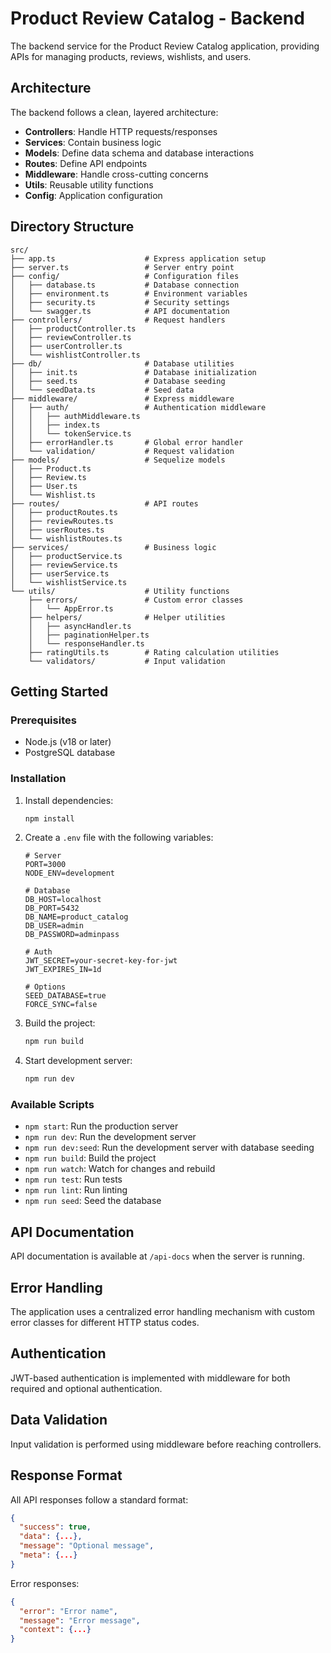 # Product Review Catalog - Backend

The backend service for the Product Review Catalog application, providing APIs for managing products, reviews, wishlists, and users.

## Architecture

The backend follows a clean, layered architecture:

- **Controllers**: Handle HTTP requests/responses
- **Services**: Contain business logic
- **Models**: Define data schema and database interactions
- **Routes**: Define API endpoints
- **Middleware**: Handle cross-cutting concerns
- **Utils**: Reusable utility functions
- **Config**: Application configuration

## Directory Structure

```
src/
├── app.ts                    # Express application setup
├── server.ts                 # Server entry point
├── config/                   # Configuration files
│   ├── database.ts           # Database connection
│   ├── environment.ts        # Environment variables
│   ├── security.ts           # Security settings
│   └── swagger.ts            # API documentation
├── controllers/              # Request handlers
│   ├── productController.ts
│   ├── reviewController.ts
│   ├── userController.ts
│   └── wishlistController.ts
├── db/                       # Database utilities
│   ├── init.ts               # Database initialization
│   ├── seed.ts               # Database seeding
│   └── seedData.ts           # Seed data
├── middleware/               # Express middleware
│   ├── auth/                 # Authentication middleware
│   │   ├── authMiddleware.ts
│   │   ├── index.ts
│   │   └── tokenService.ts
│   ├── errorHandler.ts       # Global error handler
│   └── validation/           # Request validation
├── models/                   # Sequelize models
│   ├── Product.ts
│   ├── Review.ts
│   ├── User.ts
│   └── Wishlist.ts
├── routes/                   # API routes
│   ├── productRoutes.ts
│   ├── reviewRoutes.ts
│   ├── userRoutes.ts
│   └── wishlistRoutes.ts
├── services/                 # Business logic
│   ├── productService.ts
│   ├── reviewService.ts
│   ├── userService.ts
│   └── wishlistService.ts
└── utils/                    # Utility functions
    ├── errors/               # Custom error classes
    │   └── AppError.ts
    ├── helpers/              # Helper utilities
    │   ├── asyncHandler.ts
    │   ├── paginationHelper.ts
    │   └── responseHandler.ts
    ├── ratingUtils.ts        # Rating calculation utilities
    └── validators/           # Input validation
```

## Getting Started

### Prerequisites

- Node.js (v18 or later)
- PostgreSQL database

### Installation

1. Install dependencies:
   ```bash
   npm install
   ```

2. Create a `.env` file with the following variables:
   ```
   # Server
   PORT=3000
   NODE_ENV=development
   
   # Database
   DB_HOST=localhost
   DB_PORT=5432
   DB_NAME=product_catalog
   DB_USER=admin
   DB_PASSWORD=adminpass
   
   # Auth
   JWT_SECRET=your-secret-key-for-jwt
   JWT_EXPIRES_IN=1d
   
   # Options
   SEED_DATABASE=true
   FORCE_SYNC=false
   ```

3. Build the project:
   ```bash
   npm run build
   ```

4. Start development server:
   ```bash
   npm run dev
   ```

### Available Scripts

- `npm start`: Run the production server
- `npm run dev`: Run the development server
- `npm run dev:seed`: Run the development server with database seeding
- `npm run build`: Build the project
- `npm run watch`: Watch for changes and rebuild
- `npm run test`: Run tests
- `npm run lint`: Run linting
- `npm run seed`: Seed the database

## API Documentation

API documentation is available at `/api-docs` when the server is running.

## Error Handling

The application uses a centralized error handling mechanism with custom error classes for different HTTP status codes.

## Authentication

JWT-based authentication is implemented with middleware for both required and optional authentication.

## Data Validation

Input validation is performed using middleware before reaching controllers.

## Response Format

All API responses follow a standard format:

```json
{
  "success": true,
  "data": {...},
  "message": "Optional message",
  "meta": {...}
}
```

Error responses:

```json
{
  "error": "Error name",
  "message": "Error message",
  "context": {...}
}
```